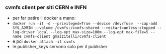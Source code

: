 ### cvmfs client per siti CERN e INFN

- per far patire il docker a mano:
- ```docker run -it -d --privileged=True --device /dev/fuse  --cap-add SYS_ADMIN --volume /cvmfs:/cvmfs:shared --restart=unless-stopped --log-driver local --log-opt max-size=100m --log-opt max-file=5 --name cvmfs-client gmazzitelli/cvmfs-client```
- e poi ```docker attach -it cvmfs```
- le publisher_keys servono solo per il publisher

